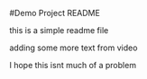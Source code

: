 #Demo Project README

this is a simple readme file

adding some more text from video

I hope this isnt much of a problem